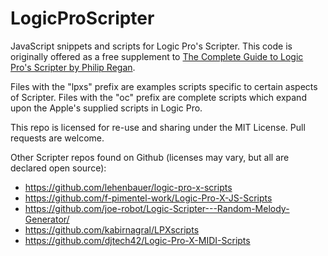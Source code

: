 # LogicProScripter
JavaScript snippets and scripts for Logic Pro's Scripter. This code is originally offered as a free supplement to [The Complete Guide to Logic Pro's Scripter by Philip Regan](http://books.apple.com/us/book/id1611546793).

Files with the "lpxs" prefix are examples scripts specific to certain aspects of Scripter. Files with the "oc" prefix are complete scripts which expand upon the Apple's supplied scripts in Logic Pro.

This repo is licensed for re-use and sharing under the MIT License. Pull requests are welcome.

Other Scripter repos found on Github (licenses may vary, but all are declared open source):

* https://github.com/lehenbauer/logic-pro-x-scripts
* https://github.com/f-pimentel-work/Logic-Pro-X-JS-Scripts
* https://github.com/joe-robot/Logic-Scripter---Random-Melody-Generator/
* https://github.com/kabirnagral/LPXscripts
* https://github.com/djtech42/Logic-Pro-X-MIDI-Scripts
